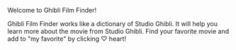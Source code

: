 Welcome to Ghibli Film Finder!

Ghibli Film Finder works like a dictionary of Studio Ghibli.  It will help you learn more about the movie from Studio Ghibli.  Find your favorite movie and add to "my favorite" by clicking &#9825; heart!